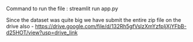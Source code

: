 Command to run the file :
streamlit run app.py

Since the dataset was quite big we have submit the entire zip file on the drive also - https://drive.google.com/file/d/132Rh5gfVslzXmYzfpIjXjYFbB-d25HOT/view?usp=drive_link
